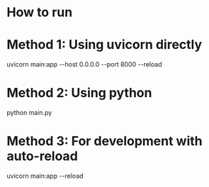 # How to run 
# Method 1: Using uvicorn directly
uvicorn main:app --host 0.0.0.0 --port 8000 --reload

# Method 2: Using python
python main.py

# Method 3: For development with auto-reload
uvicorn main:app --reload

